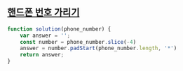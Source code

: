 ## <a href='https://school.programmers.co.kr/learn/courses/30/lessons/12948'>핸드폰 번호 가리기</a>

```javascript 
function solution(phone_number) {
    var answer = '';
    const number = phone_number.slice(-4)
    answer = number.padStart(phone_number.length, '*')
    return answer;
}
```
